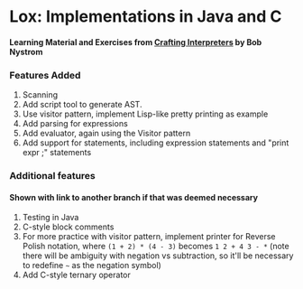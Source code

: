 # Lox: Implementations in Java and C
#### Learning Material and Exercises from [Crafting Interpreters](craftinginterpreters.com) by Bob Nystrom


### Features Added
1. Scanning
1. Add script tool to generate AST. 
1. Use visitor pattern, implement Lisp-like pretty printing as example
1. Add parsing for expressions
1. Add evaluator, again using the Visitor pattern
1. Add support for statements, including expression statements and "print expr ;" statements

### Additional features
#### Shown with link to another branch if that was deemed necessary
1. Testing in Java
1. C-style block comments
1. For more practice with visitor pattern, implement printer for Reverse Polish notation, where `(1 + 2) * (4 - 3)` becomes `1 2 + 4 3 - *` (note there will be ambiguity with negation vs subtraction, so it'll be necessary to redefine `~` as the negation symbol)
1. Add C-style ternary operator
